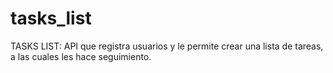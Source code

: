 # tasks_list
TASKS LIST: API que registra usuarios y le permite crear una lista de tareas, a las cuales les hace seguimiento.
